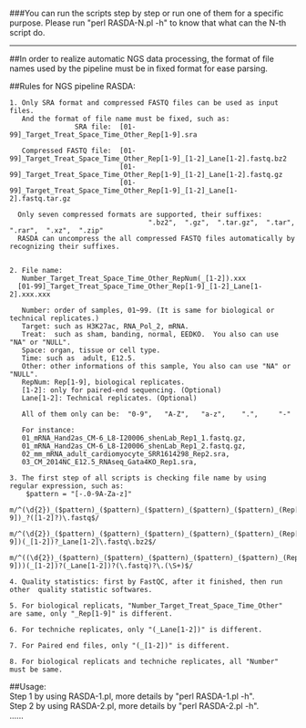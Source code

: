 ###You can run the scripts step by step or run one of them for a specific purpose. Please run "perl RASDA-N.pl -h" to know that what can the N-th script do.
__________________________________________________________________________________________________________________      
                                                       

##In order to realize automatic NGS data processing, the format of file names used by the pipeline must be in fixed format for ease parsing.                 
                                  
                                       
##Rules for NGS pipeline RASDA:                                         

    1. Only SRA format and compressed FASTQ files can be used as input files. 
       And the format of file name must be fixed, such as:
                    SRA file:  [01-99]_Target_Treat_Space_Time_Other_Rep[1-9].sra

       Compressed FASTQ file:  [01-99]_Target_Treat_Space_Time_Other_Rep[1-9]_[1-2]_Lane[1-2].fastq.bz2 
                               [01-99]_Target_Treat_Space_Time_Other_Rep[1-9]_[1-2]_Lane[1-2].fastq.gz
                               [01-99]_Target_Treat_Space_Time_Other_Rep[1-9]_[1-2]_Lane[1-2].fastq.tar.gz

      Only seven compressed formats are supported, their suffixes:  
                                      ".bz2",  ".gz",  ".tar.gz",  ".tar",  ".rar",  ".xz",  ".zip"
      RASDA can uncompress the all compressed FASTQ files automatically by recognizing their suffixes.


    2. File name: 
       Number_Target_Treat_Space_Time_Other_RepNum(_[1-2]).xxx
      [01-99]_Target_Treat_Space_Time_Other_Rep[1-9]_[1-2]_Lane[1-2].xxx.xxx 

       Number: order of samples, 01~99. (It is same for biological or technical replicates.)
       Target: such as H3K27ac, RNA_Pol_2, mRNA. 
       Treat:  such as sham, banding, normal, EEDKO.  You also can use "NA" or "NULL".
       Space: organ, tissue or cell type.
       Time: such as  adult, E12.5.
       Other: other informations of this sample, You also can use "NA" or "NULL".
       RepNum: Rep[1-9], biological replicates.
       [1-2]: only for paired-end sequencing. (Optional)   
       Lane[1-2]: Technical replicates. (Optional)

       All of them only can be:  "0-9",   "A-Z",   "a-z",    ".",     "-"

       For instance: 
       01_mRNA_Hand2as_CM-6_L8-I20006_shenLab_Rep1_1.fastq.gz,     
       01_mRNA_Hand2as_CM-6_L8-I20006_shenLab_Rep1_2.fastq.gz,    
       02_mm_mRNA_adult_cardiomyocyte_SRR1614298_Rep2.sra,    
       03_CM_2014NC_E12.5_RNAseq_Gata4KO_Rep1.sra, 

    3. The first step of all scripts is checking file name by using regular expression, such as: 
        $pattern = "[-.0-9A-Za-z]"
         m/^(\d{2})_($pattern)_($pattern)_($pattern)_($pattern)_($pattern)_(Rep[1-9])_?([1-2]?)\.fastq$/
         m/^(\d{2})_($pattern)_($pattern)_($pattern)_($pattern)_($pattern)_(Rep[1-9])(_[1-2])?_Lane[1-2]\.fastq\.bz2$/
         m/^((\d{2})_($pattern)_($pattern)_($pattern)_($pattern)_($pattern)_(Rep[1-9]))(_[1-2])?(_Lane[1-2])?(\.fastq)?\.(\S+)$/

    4. Quality statistics: first by FastQC, after it finished, then run other  quality statistic softwares.

    5. For biological replicats, "Number_Target_Treat_Space_Time_Other" are same, only "_Rep[1-9]" is different.

    6. For techniche replicates, only "(_Lane[1-2])" is different.

    7. For Paired end files, only "(_[1-2])" is different.

    8. For biological replicats and techniche replicates, all "Number" must be same.
                                                                       







##Usage:                              
     Step 1  by using RASDA-1.pl, more details by "perl  RASDA-1.pl  -h".                       
     Step 2  by using RASDA-2.pl, more details by "perl  RASDA-2.pl  -h".                               
     ......                                        



                                                                    
